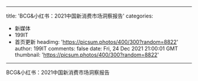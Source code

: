 
---
title: 'BCG&小红书：2021中国新消费市场洞察报告'
categories: 
 - 新媒体
 - 199IT
 - 首页更新
headimg: 'https://picsum.photos/400/300?random=8822'
author: 199IT
comments: false
date: Fri, 24 Dec 2021 21:00:01 GMT
thumbnail: 'https://picsum.photos/400/300?random=8822'
---

<div>   
BCG&小红书：2021中国新消费市场洞察报告  
</div>
            